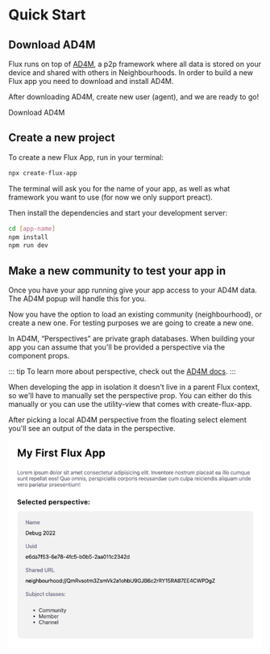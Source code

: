 # Quick Start

## Download AD4M

Flux runs on top of [AD4M](https://ad4m.dev), a p2p framework where all data is stored on your device and shared with others in Neighbourhoods. In order to build a new Flux app you need to download and install AD4M.

After downloading AD4M, create new user (agent), and we are ready to go!

<j-button href="https://ad4m.dev/download" variant="primary">Download AD4M</j-button>

## Create a new project

To create a new Flux App, run in your terminal:

```bash
npx create-flux-app
```

The terminal will ask you for the name of your app, as well as what framework you want to use (for now we only support preact).

Then install the dependencies and start your development server:

```bash
cd [app-name]
npm install
npm run dev
```

## Make a new community to test your app in

Once you have your app running give your app access to your AD4M data. The AD4M popup will handle this for you.

Now you have the option to load an existing community (neighbourhood), or create a new one. For testing purposes we are going to create a new one.

In AD4M, “Perspectives” are private graph databases. When building your app you can assume that you'll be provided a perspective via the component props.

::: tip
To learn more about perspective, check out the [AD4M docs](https://docs.ad4m.dev/api.html#class-perspective).
:::

When developing the app in isolation it doesn't live in a parent Flux context, so we'll have to manually set the perspective prop. You can either do this manually or you can use the utility-view that comes with create-flux-app.

After picking a local AD4M perspective from the floating select element you'll see an output of the data in the perspective.

![The first screen](../../assets/blank-app.png)
